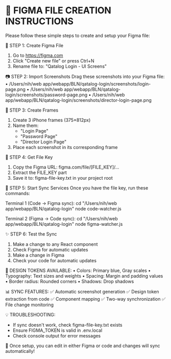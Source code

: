 # 🎨 FIGMA FILE CREATION INSTRUCTIONS

Please follow these simple steps to create and setup your Figma file:

📱 STEP 1: Create Figma File

1. Go to https://figma.com
2. Click "Create new file" or press Ctrl+N
3. Rename file to: "Qatalog Login - UI Screens"

📷 STEP 2: Import Screenshots
Drag these screenshots into your Figma file:
• /Users/nih/web app/webapp/BLN/qatalog-login/screenshots/login-page.png
• /Users/nih/web app/webapp/BLN/qatalog-login/screenshots/password-page.png
• /Users/nih/web app/webapp/BLN/qatalog-login/screenshots/director-login-page.png

📐 STEP 3: Create Frames

1. Create 3 iPhone frames (375×812px)
2. Name them:
   - "Login Page"
   - "Password Page"
   - "Director Login Page"
3. Place each screenshot in its corresponding frame

🔗 STEP 4: Get File Key

1. Copy the Figma URL: figma.com/file/[FILE_KEY]/...
2. Extract the FILE_KEY part
3. Save it to: figma-file-key.txt in your project root

🚀 STEP 5: Start Sync Services
Once you have the file key, run these commands:

Terminal 1 (Code → Figma sync):
cd "/Users/nih/web app/webapp/BLN/qatalog-login"
node code-watcher.js

Terminal 2 (Figma → Code sync):
cd "/Users/nih/web app/webapp/BLN/qatalog-login"
node figma-watcher.js

✨ STEP 6: Test the Sync

1. Make a change to any React component
2. Check Figma for automatic updates
3. Make a change in Figma
4. Check your code for automatic updates

🎯 DESIGN TOKENS AVAILABLE:
• Colors: Primary blue, Gray scales
• Typography: Text sizes and weights
• Spacing: Margin and padding values
• Border radius: Rounded corners
• Shadows: Drop shadows

📊 SYNC FEATURES:
✅ Automatic screenshot generation
✅ Design token extraction from code
✅ Component mapping
✅ Two-way synchronization
✅ File change monitoring

💡 TROUBLESHOOTING:

- If sync doesn't work, check figma-file-key.txt exists
- Ensure FIGMA_TOKEN is valid in .env.local
- Check console output for error messages

🎉 Once setup, you can edit in either Figma or code and changes will sync automatically!
